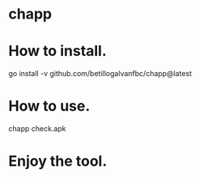 # chapp

# How to install.
go install -v github.com/betillogalvanfbc/chapp@latest

# How to use.

chapp check.apk

# Enjoy the tool.
